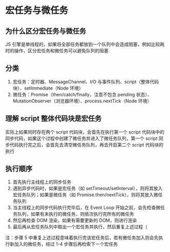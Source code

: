 # 宏任务与微任务

## 为什么区分宏任务与微任务

JS 引擎是单线程的，如果将全部任务都放到一个队列中会造成阻塞，例如比较耗时的操作，区分宏任务和微任务可以避免队列的阻塞

## 分类

1. 宏任务：定时器、MessageChannel、I/O 与事件队列、script（整体代码块）、setImmediate（Node 环境）
2. 微任务：Promise（then/catch/finally，注意不包含 pending 状态）、MutationObserver（浏览器环境）、process.nextTick（Node 环境）

## 理解 script 整体代码块是宏任务

实际上如果同时存在两个 script 代码块，会首先在执行第一个 script 代码块中的同步代码，如果这个过程中创建了微任务并进入了微任务队列，第一个 script 同步代码执行完之后，会首先去清空微任务队列，再去开启第二个 script 代码块的执行

## 执行顺序

1. 首先执行主线程上的同步任务
2. 遇到异步代码时，如果是宏任务（如 setTimeout/setInterval），则将其放入宏任务队列；如果是微任务（如 Promise.then/nextTick），则将其放入微任务队列
3. 当主线程上的同步代码执行完毕后，在 Event Loop 开始之前，会先检查微任务队列，如果有未执行的微任务，则依次执行完所有的微任务
4. 然后再检查 DOM 渲染，如果有需要更新的 DOM，则进行渲染
5. 最后再从宏任务队列中取出一个宏任务并执行，然后重复上述过程（

注：步骤 5 中重复上述过程意味着执行完该宏任务后，若有微任务加入则会先执行新加入的微任务，经过 1-4 步骤后再检索下一个宏任务
